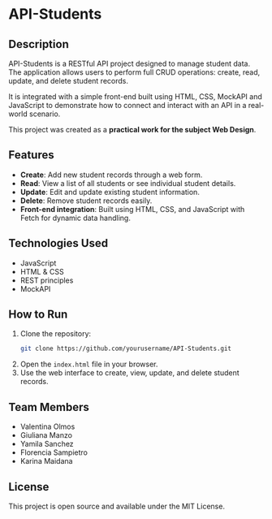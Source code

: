 # API-Students

## Description
API-Students is a RESTful API project designed to manage student data. The application allows users to perform full CRUD operations: create, read, update, and delete student records.  

It is integrated with a simple front-end built using HTML, CSS, MockAPI and JavaScript to demonstrate how to connect and interact with an API in a real-world scenario.

This project was created as a **practical work for the subject Web Design**.

## Features
- **Create**: Add new student records through a web form.
- **Read**: View a list of all students or see individual student details.
- **Update**: Edit and update existing student information.
- **Delete**: Remove student records easily.
- **Front-end integration**: Built using HTML, CSS, and JavaScript with Fetch for dynamic data handling.

## Technologies Used
- JavaScript
- HTML & CSS
- REST principles
- MockAPI

## How to Run
1. Clone the repository:
    ```bash
    git clone https://github.com/yourusername/API-Students.git
    ```
2. Open the `index.html` file in your browser.
3. Use the web interface to create, view, update, and delete student records.

## Team Members
- Valentina Olmos
- Giuliana Manzo
- Yamila Sanchez
- Florencia Sampietro
- Karina Maidana


## License
This project is open source and available under the MIT License.
